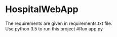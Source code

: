 # HospitalWebApp
The requirements are given in requirements.txt file.                                                                              
Use python 3.5 to run this project
#Run app.py
